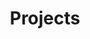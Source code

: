 ---
layout: projects
permalink: /projects/index.html
title: "Projects"
tags: [blog, projects, jaan altosaar, design, machine learning]
---